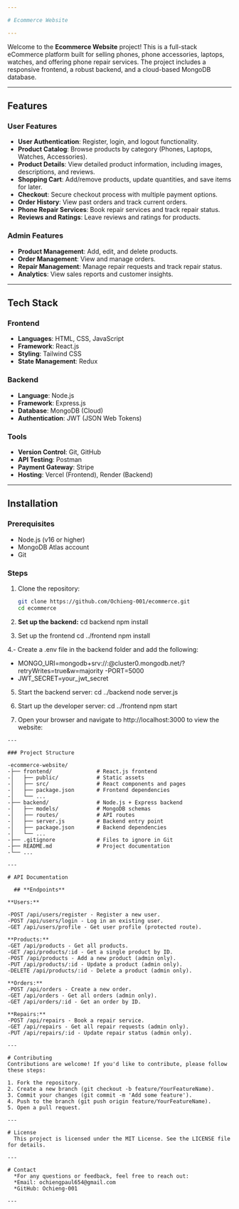 ```yaml
---

# Ecommerce Website

---
```


Welcome to the **Ecommerce Website** project! This is a full-stack eCommerce platform built for selling phones, phone accessories, laptops, watches, and offering phone repair services. The project includes a responsive frontend, a robust backend, and a cloud-based MongoDB database.

---

## **Features**

### **User Features**
- **User Authentication**: Register, login, and logout functionality.
- **Product Catalog**: Browse products by category (Phones, Laptops, Watches, Accessories).
- **Product Details**: View detailed product information, including images, descriptions, and reviews.
- **Shopping Cart**: Add/remove products, update quantities, and save items for later.
- **Checkout**: Secure checkout process with multiple payment options.
- **Order History**: View past orders and track current orders.
- **Phone Repair Services**: Book repair services and track repair status.
- **Reviews and Ratings**: Leave reviews and ratings for products.

### **Admin Features**
- **Product Management**: Add, edit, and delete products.
- **Order Management**: View and manage orders.
- **Repair Management**: Manage repair requests and track repair status.
- **Analytics**: View sales reports and customer insights.

---

## **Tech Stack**

### **Frontend**
- **Languages**: HTML, CSS, JavaScript
- **Framework**: React.js
- **Styling**: Tailwind CSS
- **State Management**: Redux

### **Backend**
- **Language**: Node.js
- **Framework**: Express.js
- **Database**: MongoDB (Cloud)
- **Authentication**: JWT (JSON Web Tokens)

### **Tools**
- **Version Control**: Git, GitHub
- **API Testing**: Postman
- **Payment Gateway**: Stripe
- **Hosting**: Vercel (Frontend), Render (Backend)

---

## **Installation**

### **Prerequisites**
- Node.js (v16 or higher)
- MongoDB Atlas account
- Git

### **Steps**
1. Clone the repository:
   ```bash
   git clone https://github.com/Ochieng-001/ecommerce.git
   cd ecommerce

2. **Set up the backend:**
   cd backend
   npm install

3. Set up the frontend
   cd ../frontend
   npm install

4.- Create a .env file in the backend folder and add the following:
  - MONGO_URI=mongodb+srv://<username>:<password>@cluster0.mongodb.net/<dbname>?retryWrites=true&w=majority
  -PORT=5000
  - JWT_SECRET=your_jwt_secret

5. Start the backend server:
    cd ../backend
    node server.js

6. Start up the developer server:
   cd ../frontend
   npm start

7. Open your browser and navigate to http://localhost:3000 to view the website:


```
---

### Project Structure
   
-ecommerce-website/
-├── frontend/              # React.js frontend
-│   ├── public/            # Static assets
-│   ├── src/               # React components and pages
-│   ├── package.json       # Frontend dependencies
-│   └── ...
-├── backend/               # Node.js + Express backend
-│   ├── models/            # MongoDB schemas
-│   ├── routes/            # API routes
-│   ├── server.js          # Backend entry point
-│   ├── package.json       # Backend dependencies
-│   └── ...
-├── .gitignore             # Files to ignore in Git
-├── README.md              # Project documentation
-└── ...

---

# API Documentation

  ## **Endpoints**
  
**Users:**

-POST /api/users/register - Register a new user.
-POST /api/users/login - Log in an existing user.
-GET /api/users/profile - Get user profile (protected route).

**Products:**
-GET /api/products - Get all products.
-GET /api/products/:id - Get a single product by ID.
-POST /api/products - Add a new product (admin only).
-PUT /api/products/:id - Update a product (admin only).
-DELETE /api/products/:id - Delete a product (admin only).

**Orders:**
-POST /api/orders - Create a new order.
-GET /api/orders - Get all orders (admin only).
-GET /api/orders/:id - Get an order by ID.

**Repairs:**
-POST /api/repairs - Book a repair service.
-GET /api/repairs - Get all repair requests (admin only).
-PUT /api/repairs/:id - Update repair status (admin only).

---

# Contributing
Contributions are welcome! If you'd like to contribute, please follow these steps:

1. Fork the repository.
2. Create a new branch (git checkout -b feature/YourFeatureName).
3. Commit your changes (git commit -m 'Add some feature').
4. Push to the branch (git push origin feature/YourFeatureName).
5. Open a pull request.

---

# License
  This project is licensed under the MIT License. See the LICENSE file for details.

---

# Contact
  *For any questions or feedback, feel free to reach out:
  *Email: ochiengpaul654@gmail.com
  *GitHub: Ochieng-001

---
